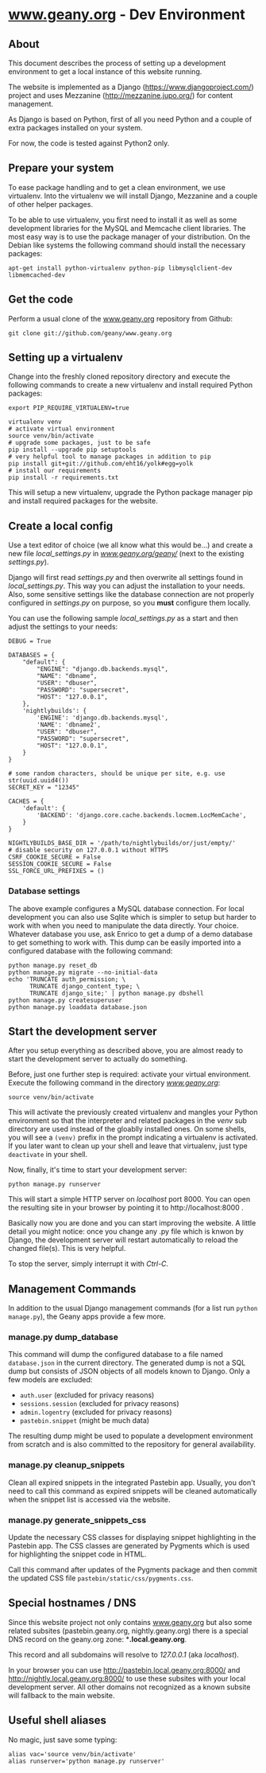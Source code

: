 www.geany.org - Dev Environment
===============================

About
-----
This document describes the process of setting up a development environment to
get a local instance of this website running.

The website is implemented as a Django (https://www.djangoproject.com/) project
and uses Mezzanine (http://mezzanine.jupo.org/) for content management.

As Django is based on Python, first of all you need Python and a couple of
extra packages installed on your system.

For now, the code is tested against Python2 only.


Prepare your system
-------------------

To ease package handling and to get a clean environment, we use
virtualenv. Into the virtualenv we will install Django, Mezzanine and a couple of
other helper packages.

To be able to use virtualenv, you first need to install it as well as some
development libraries for the MySQL and Memcache client libraries.
The most easy way is to use the package manager of your distribution.
On the Debian like systems the following command should install the necessary
packages:

    apt-get install python-virtualenv python-pip libmysqlclient-dev libmemcached-dev


Get the code
------------

Perform a usual clone of the www.geany.org repository from Github:

    git clone git://github.com/geany/www.geany.org


Setting up a virtualenv
-----------------------

Change into the freshly cloned repository directory and execute the following commands
to create a new virtualenv and install required Python packages:

    export PIP_REQUIRE_VIRTUALENV=true

    virtualenv venv
    # activate virtual environment
    source venv/bin/activate
    # upgrade some packages, just to be safe
    pip install --upgrade pip setuptools
    # very helpful tool to manage packages in addition to pip
    pip install git+git://github.com/eht16/yolk#egg=yolk
    # install our requirements
    pip install -r requirements.txt

This will setup a new virtualenv, upgrade the Python package manager
pip and install required packages for the website.


Create a local config
---------------------

Use a text editor of choice (we all know what this would be...) and create a new file
*local_settings.py* in *www.geany.org/geany/* (next to the existing *settings.py*).

Django will first read *settings.py* and then overwrite all settings found in
*local_settings.py*. This way you can adjust the installation to your needs.
Also, some sensitive settings like the database connection are not properly
configured in *settings.py* on purpose, so you **must** configure them
locally.

You can use the following sample *local_settings.py* as a start and then adjust
the settings to your needs:

    DEBUG = True

    DATABASES = {
        "default": {
            "ENGINE": "django.db.backends.mysql",
            "NAME": "dbname",
            "USER": "dbuser",
            "PASSWORD": "supersecret",
            "HOST": "127.0.0.1",
        },
        'nightlybuilds': {
            'ENGINE': 'django.db.backends.mysql',
            'NAME': 'dbname2',
            "USER": "dbuser",
            "PASSWORD": "supersecret",
            "HOST": "127.0.0.1",
        }
    }

    # some random characters, should be unique per site, e.g. use str(uuid.uuid4())
    SECRET_KEY = "12345"

    CACHES = {
        'default': {
            'BACKEND': 'django.core.cache.backends.locmem.LocMemCache',
        }
    }

    NIGHTLYBUILDS_BASE_DIR = '/path/to/nightlybuilds/or/just/empty/'
    # disable security on 127.0.0.1 without HTTPS
    CSRF_COOKIE_SECURE = False
    SESSION_COOKIE_SECURE = False
    SSL_FORCE_URL_PREFIXES = ()


### Database settings

The above example configures a MySQL database connection.
For local development you can also use Sqlite which is simpler
to setup but harder to work with when you need to manipulate the
data directly.
Your choice.
Whatever database you use, ask Enrico to get a dump of a demo database
to get something to work with. This dump can be easily imported into
a configured database with the following command:

    python manage.py reset_db
    python manage.py migrate --no-initial-data
    echo 'TRUNCATE auth_permission; \
          TRUNCATE django_content_type; \
          TRUNCATE django_site;' | python manage.py dbshell
    python manage.py createsuperuser
    python manage.py loaddata database.json


Start the development server
----------------------------

After you setup everything as described above, you are almost ready
to start the development server to actually do something.

Before, just one further step is required: activate your virtual environment.
Execute the following command in the directory *www.geany.org*:

    source venv/bin/activate

This will activate the previously created virtualenv and mangles
your Python environment so that the interpreter and related packages
in the *venv* sub directory are used instead of the gloablly installed
ones.
On some shells, you will see a `(venv)` prefix in the prompt indicating
a virtualenv is activated.
If you later want to clean up your shell and leave that virtualenv, just
type `deactivate` in your shell.

Now, finally, it's time to start your development server:

    python manage.py runserver

This will start a simple HTTP server on *localhost* port 8000.
You can open the resulting site in your browser by pointing it
to http://localhost:8000 .

Basically now you are done and you can start improving the website.
A little detail you might notice: once you change any .py file
which is knwon by Django, the development server will restart automatically
to reload the changed file(s). This is very helpful.

To stop the server, simply interrupt it with *Ctrl-C*.


Management Commands
-----------------------

In addition to the usual Django management commands (for a
list run `python manage.py`), the Geany apps provide a few more.

### manage.py dump_database

This command will dump the configured database to a file
named `database.json` in the current directory.
The generated dump is not a SQL dump but consists of JSON
objects of all models known to Django. Only a few models
are excluded:

 * `auth.user` (excluded for privacy reasons)
 * `sessions.session` (excluded for privacy reasons)
 * `admin.logentry` (excluded for privacy reasons)
 * `pastebin.snippet` (might be much data)

The resulting dump might be used to populate a development
environment from scratch and is also committed to the
repository for general availability.


### manage.py cleanup_snippets

Clean all expired snippets in the integrated Pastebin app.
Usually, you don't need to call this command as expired
snippets will be cleaned automatically when the snippet list
is accessed via the website.


### manage.py generate_snippets_css

Update the necessary CSS classes for displaying snippet
highlighting in the Pastebin app.
The CSS classes are generated by Pygments which is used
for highlighting the snippet code in HTML.

Call this command after updates of the Pygments package and
then commit the updated CSS file `pastebin/static/css/pygments.css`.


Special hostnames / DNS
-----------------------

Since this website project not only contains www.geany.org but also
some related subsites (pastebin.geany.org, nightly.geany.org) there is
a special DNS record on the geany.org zone: ***.local.geany.org**.

This record and all subdomains will resolve to *127.0.0.1* (aka *localhost*).

In your browser you can use http://pastebin.local.geany.org:8000/ and
http://nightly.local.geany.org:8000/ to use these subsites with your
local development server.
All other domains not recognized as a known subsite will fallback to
the main website.


Useful shell aliases
--------------------

No magic, just save some typing:

    alias vac='source venv/bin/activate'
    alias runserver='python manage.py runserver'
